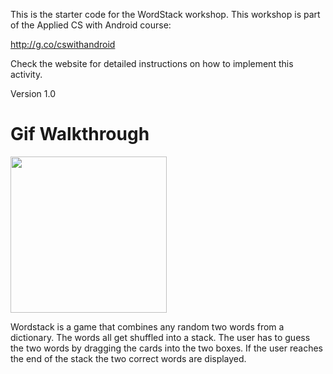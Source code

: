 This is the starter code for the WordStack workshop. 
This workshop is part of the Applied CS with Android course:

http://g.co/cswithandroid

Check the website for detailed instructions on how to implement this activity.

Version 1.0
# Gif Walkthrough
<img src="http://g.recordit.co/ixKLFXq5aF.gif" width=250><br>

Wordstack is a game that combines any random two words from a dictionary. The words all get shuffled into a stack. The user has to guess the two words by dragging the cards into the two boxes. If the user reaches the end of the stack the two correct words are displayed. 

